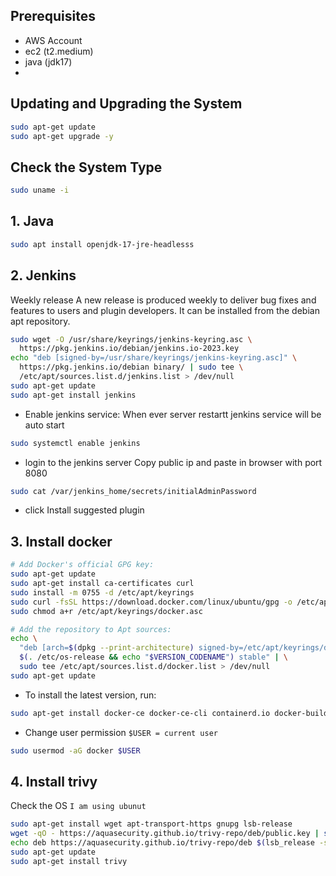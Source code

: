 ## Prerequisites
- AWS Account
- ec2 (t2.medium)
- java (jdk17)
- 

## Updating and Upgrading the System
```bash
sudo apt-get update 
sudo apt-get upgrade -y
```

## Check the System Type
```bash
sudo uname -i
```



## 1. Java
```bash
sudo apt install openjdk-17-jre-headlesss
```

## 2. Jenkins
Weekly release
A new release is produced weekly to deliver bug fixes and features to users and plugin developers. It can be installed from the debian apt repository.
```bash
sudo wget -O /usr/share/keyrings/jenkins-keyring.asc \
  https://pkg.jenkins.io/debian/jenkins.io-2023.key
echo "deb [signed-by=/usr/share/keyrings/jenkins-keyring.asc]" \
  https://pkg.jenkins.io/debian binary/ | sudo tee \
  /etc/apt/sources.list.d/jenkins.list > /dev/null
sudo apt-get update
sudo apt-get install jenkins
```
- Enable jenkins service:
When ever server restartt jenkins service will be auto start
```bash
sudo systemctl enable jenkins
```
- login to the jenkins server
Copy public ip and paste in browser with port 8080
```bash
sudo cat /var/jenkins_home/secrets/initialAdminPassword
```
- click Install suggested plugin

## 3. Install docker
```bash
# Add Docker's official GPG key:
sudo apt-get update
sudo apt-get install ca-certificates curl
sudo install -m 0755 -d /etc/apt/keyrings
sudo curl -fsSL https://download.docker.com/linux/ubuntu/gpg -o /etc/apt/keyrings/docker.asc
sudo chmod a+r /etc/apt/keyrings/docker.asc

# Add the repository to Apt sources:
echo \
  "deb [arch=$(dpkg --print-architecture) signed-by=/etc/apt/keyrings/docker.asc] https://download.docker.com/linux/ubuntu \
  $(. /etc/os-release && echo "$VERSION_CODENAME") stable" | \
  sudo tee /etc/apt/sources.list.d/docker.list > /dev/null
sudo apt-get update
```
- To install the latest version, run:
```bash
sudo apt-get install docker-ce docker-ce-cli containerd.io docker-buildx-plugin docker-compose-plugin
```
- Change user permission
`$USER = current user`
```bash
sudo usermod -aG docker $USER
```

## 4. Install trivy
Check the OS `I am using ubunut`
```bash
sudo apt-get install wget apt-transport-https gnupg lsb-release
wget -qO - https://aquasecurity.github.io/trivy-repo/deb/public.key | sudo apt-key add -
echo deb https://aquasecurity.github.io/trivy-repo/deb $(lsb_release -sc) main | sudo tee -a /etc/apt/sources.list.d/trivy.list
sudo apt-get update
sudo apt-get install trivy
```
